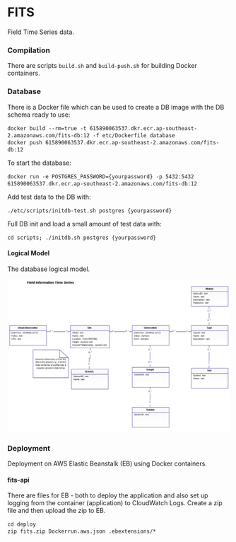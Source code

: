# FITS

Field Time Series data.

### Compilation

There are scripts `build.sh` and `build-push.sh` for building Docker containers.

### Database

There is a Docker file which can be used to create a DB image with the DB schema ready to use:

```
docker build --rm=true -t 615890063537.dkr.ecr.ap-southeast-2.amazonaws.com/fits-db:12 -f etc/Dockerfile database
docker push 615890063537.dkr.ecr.ap-southeast-2.amazonaws.com/fits-db:12
```

To start the database:

```
docker run -e POSTGRES_PASSWORD={yourpassword} -p 5432:5432  615890063537.dkr.ecr.ap-southeast-2.amazonaws.com/fits-db:12
```

Add test data to the DB with:

```
./etc/scripts/initdb-test.sh postgres {yourpassword}
```

Full DB init and load a small amount of test data with:

```
cd scripts; ./initdb.sh postgres {yourpassword}
```

#### Logical Model

The database logical model.

![database logical model](etc/ddl/FITS_Logical_Model.png)


### Deployment

Deployment on AWS Elastic Beanstalk (EB) using Docker containers.

#### fits-api

There are files for EB - both to deploy the application and also set
up logging from the container (application) to CloudWatch Logs.  Create a zip file and then upload the 
zip to EB.

```
cd deploy
zip fits.zip Dockerrun.aws.json .ebextensions/*
```
